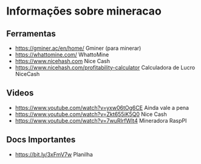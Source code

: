 # Informações sobre mineracao

## Ferramentas
- https://gminer.ac/en/home/ Gminer (para minerar)
- https://whattomine.com/ WhattoMine
- https://www.nicehash.com Nice Cash
- https://www.nicehash.com/profitability-calculator Calculadora de Lucro NiceCash

## Videos
- https://www.youtube.com/watch?v=yxw06tOg6CE Ainda vale a pena
- https://www.youtube.com/watch?v=Zkt655iK5Q0 Nice Cash
- https://www.youtube.com/watch?v=7wuRIrfWlt4 Mineradora RaspPI

## Docs Importantes
- https://bit.ly/3xFmV7w Planilha


